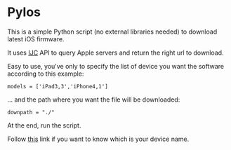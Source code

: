PyIos
=====

This is a simple Python script (no external libraries needed) to download latest iOS firmware.

It uses [IJC](https://www.icj.me) API to query Apple servers and return the right url to download.

Easy to use, you've only to specify the list of device you want the software according to this example:
    
    models = ['iPad3,3','iPhone4,1']

... and the path where you want the file will be downloaded:

    downpath = "./"

At the end, run the script.

Follow [this](https://www.icj.me/tutorials/how-to-find-out-which-device-you-have) link if you want to know which is your device name.
